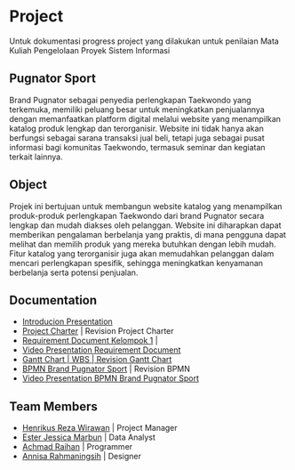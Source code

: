 
# Project 

Untuk dokumentasi progress project yang dilakukan untuk penilaian Mata Kuliah Pengelolaan Proyek Sistem Informasi


## Pugnator Sport
Brand Pugnator sebagai penyedia perlengkapan Taekwondo yang terkemuka, memiliki peluang besar untuk meningkatkan penjualannya dengan memanfaatkan platform digital melalui website yang menampilkan katalog produk lengkap dan terorganisir. Website ini tidak hanya akan berfungsi sebagai sarana transaksi jual beli, tetapi juga sebagai pusat informasi bagi komunitas Taekwondo, termasuk seminar dan kegiatan terkait lainnya.


##  Object

Projek ini bertujuan untuk membangun website katalog yang menampilkan produk-produk perlengkapan Taekwondo dari brand Pugnator secara lengkap dan mudah diakses oleh pelanggan. Website ini diharapkan dapat memberikan pengalaman berbelanja yang praktis, di mana pengguna dapat melihat dan memilih produk yang mereka butuhkan dengan lebih mudah. Fitur katalog yang terorganisir juga akan memudahkan pelanggan dalam mencari perlengkapan spesifik, sehingga meningkatkan kenyamanan berbelanja serta potensi penjualan.


## Documentation

 - [Introducion Presentation](https://www.canva.com/design/DAGTeD01SEY/pQhqK7ITf_4KAh6rLbeQlQ/edit)
 - [Project Charter](https://docs.google.com/document/d/1dfn2_35sbOiAk67Kz3EzoUuGB2tvSb7hQHLicThsnQw/edit?tab=t.0) | Revision Project Charter
 - [Requirement Document Kelompok 1](https://docs.google.com/document/d/1gNZsJiaegsCta3DX6nCxKY9JU6tUZeipnNU2-qF6A40/edit?tab=t.0) |
- [Video Presentation Requirement Document](https://drive.google.com/file/d/1tHJIPkEc6A1rOjDUDDtpZTWnfVKfpIAB/view)
- [Gantt Chart | WBS | Revision Gantt Chart](https://docs.google.com/spreadsheets/d/1JGOOoZfysH31bAj25-qIn23E7Xn1j9FXAf2Q1F0z--c/edit?gid=1447166110#gid=1447166110)
- [BPMN Brand Pugnator Sport](https://viewer.diagrams.net/index.html?tags=%7B%7D&lightbox=1&target=blank&highlight=7EA6E0&edit=_blank&layers=1&nav=1&title=BPMN%20Brand%20Pugnator%20Sport%20Version%201.0%20.drawio#Uhttps%3A%2F%2Fdrive.google.com%2Fuc%3Fid%3D1byak9Pw8MCj_muf58xiy5cw4CBep-JJ3%26export%3Ddownload#%7B%22pageId%22%3A%22prtHgNgQTEPvFCAcTncT%22%7D) | Revision BPMN
- [Video Presentation BPMN Brand Pugnator Sport]([https://drive.google.com/file/d/1tHJIPkEc6A1rOjDUDDtpZTWnfVKfpIAB/view](https://drive.google.com/file/d/1K6bsYNocL8wQWIB660_Buu5C3fRh87_p/view?usp=sharing))



## Team Members

- [Henrikus Reza Wirawan](https://github.com/acuhebat) | Project Manager
- [Ester Jessica Marbun](https://github.com/esterjsc) | Data Analyst
- [Achmad Raihan](https://github.com/AchmadAlfarizi) | Programmer
- [Annisa Rahmaningsih](https://github.com/annisarhma) | Designer



